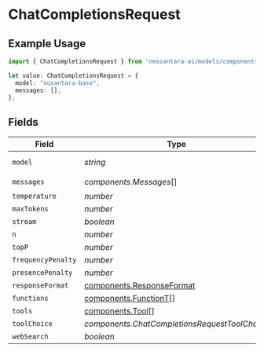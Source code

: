 # ChatCompletionsRequest

## Example Usage

```typescript
import { ChatCompletionsRequest } from "neosantara-ai/models/components";

let value: ChatCompletionsRequest = {
  model: "nusantara-base",
  messages: [],
};
```

## Fields

| Field                                                                  | Type                                                                   | Required                                                               | Description                                                            | Example                                                                |
| ---------------------------------------------------------------------- | ---------------------------------------------------------------------- | ---------------------------------------------------------------------- | ---------------------------------------------------------------------- | ---------------------------------------------------------------------- |
| `model`                                                                | *string*                                                               | :heavy_check_mark:                                                     | N/A                                                                    | nusantara-base                                                         |
| `messages`                                                             | *components.Messages*[]                                                | :heavy_check_mark:                                                     | N/A                                                                    |                                                                        |
| `temperature`                                                          | *number*                                                               | :heavy_minus_sign:                                                     | N/A                                                                    |                                                                        |
| `maxTokens`                                                            | *number*                                                               | :heavy_minus_sign:                                                     | N/A                                                                    |                                                                        |
| `stream`                                                               | *boolean*                                                              | :heavy_minus_sign:                                                     | N/A                                                                    |                                                                        |
| `n`                                                                    | *number*                                                               | :heavy_minus_sign:                                                     | N/A                                                                    |                                                                        |
| `topP`                                                                 | *number*                                                               | :heavy_minus_sign:                                                     | N/A                                                                    |                                                                        |
| `frequencyPenalty`                                                     | *number*                                                               | :heavy_minus_sign:                                                     | N/A                                                                    |                                                                        |
| `presencePenalty`                                                      | *number*                                                               | :heavy_minus_sign:                                                     | N/A                                                                    |                                                                        |
| `responseFormat`                                                       | [components.ResponseFormat](../../models/components/responseformat.md) | :heavy_minus_sign:                                                     | N/A                                                                    |                                                                        |
| `functions`                                                            | [components.FunctionT](../../models/components/functiont.md)[]         | :heavy_minus_sign:                                                     | N/A                                                                    |                                                                        |
| `tools`                                                                | [components.Tool](../../models/components/tool.md)[]                   | :heavy_minus_sign:                                                     | N/A                                                                    |                                                                        |
| `toolChoice`                                                           | *components.ChatCompletionsRequestToolChoice*                          | :heavy_minus_sign:                                                     | N/A                                                                    |                                                                        |
| `webSearch`                                                            | *boolean*                                                              | :heavy_minus_sign:                                                     | N/A                                                                    |                                                                        |